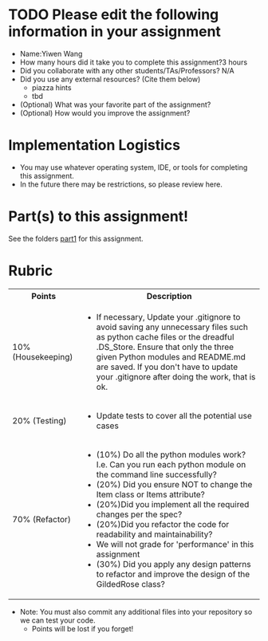 # TODO Please edit the following information in your assignment

- Name:Yiwen Wang
- How many hours did it take you to complete this assignment?3 hours
- Did you collaborate with any other students/TAs/Professors? N/A
- Did you use any external resources? (Cite them below)
  - piazza hints
  - tbd
- (Optional) What was your favorite part of the assignment?
- (Optional) How would you improve the assignment?

# Implementation Logistics

- You may use whatever operating system, IDE, or tools for completing this assignment.
- In the future there may be restrictions, so please review here.

# Part(s) to this assignment!

See the folders [part1](./part1) for this assignment.

# Rubric
 
  <table>
  <tbody>
    <tr>
      <th>Points</th>
      <th align="center">Description</th>
    </tr>
    <tr>
      <td>10% (Housekeeping)</td>
	    <td align="left"><ul><li>If necessary, Update your .gitignore to avoid saving any unnecessary files such as python cache files or the dreadful .DS_Store. Ensure that only the three given Python modules and README.md are saved. If you don't have to update your .gitignore after doing the work, that is ok.</li></ul></td>
    </tr>
    <tr>
      <td>20% (Testing)</td>
	    <td align="left"><ul><li>Update tests to cover all the potential use cases</li></ul></td>
    </tr>
    <tr>
      <td>70% (Refactor)</td>
	    <td align="left"><ul><li>(10%) Do all the python modules work? I.e. Can you run each python module on the command line successfully?</li><li>(20%) Did you ensure NOT to change the Item class or Items attribute?</li><li>(20%)Did you implement all the required changes per the spec?</li><li>(20%)Did you refactor the code for readability and maintainability?</li><li>We will not grade for 'performance' in this assignment</li><li>(30%) Did you apply any design patterns to refactor and improve the design of the GildedRose class?</li></ul></td>
    </tr>	  
  </tbody>
</table>

* Note: You must also commit any additional files into your repository so we can test your code.
  * Points will be lost if you forget!
